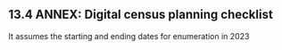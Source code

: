 ## 13.4 ANNEX: Digital census planning checklist 
It assumes the starting and ending dates for enumeration in 2023
